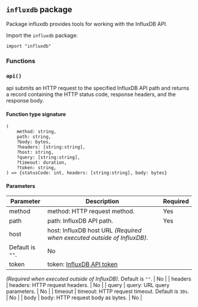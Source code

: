 ## `influxdb` package

Package influxdb provides tools for working with the InfluxDB API.

Import the `influxdb` package:

```flux
import "influxdb"
```

### Functions

### `api()`

api submits an HTTP request to the specified InfluxDB API path and returns a
record containing the HTTP status code, response headers, and the response body.

#### Function type signature

```flux
(
    method: string,
    path: string,
    ?body: bytes,
    ?headers: [string:string],
    ?host: string,
    ?query: [string:string],
    ?timeout: duration,
    ?token: string,
) => {statusCode: int, headers: [string:string], body: bytes}
```

#### Parameters

| Parameter | Description | Required |
| --- | --- | --- |
| method | method: HTTP request method. | Yes |
| path | path: InfluxDB API path. | Yes |
| host | host: InfluxDB host URL _(Required when executed outside of InfluxDB)_.
  Default is `""`. | No |
| token | token: [InfluxDB API token](https://docs.influxdata.com/influxdb/cloud/security/tokens/)
  _(Required when executed outside of InfluxDB)_.
  Default is `""`. | No |
| headers | headers: HTTP request headers. | No |
| query | query: URL query parameters. | No |
| timeout | timeout: HTTP request timeout. Default is `30s`. | No |
| body | body: HTTP request body as bytes. | No |
